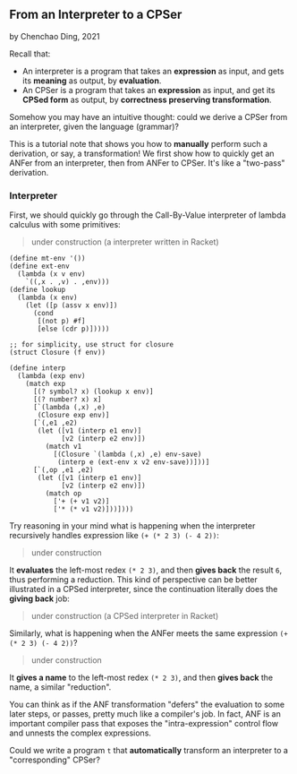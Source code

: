 ## From an Interpreter to a CPSer

by Chenchao Ding, 2021


Recall that:
- An interpreter is a program that takes an **expression** as input, and gets its **meaning** as output, by **evaluation**.
- An CPSer is a program that takes an **expression** as input, and get its **CPSed form** as output, by **correctness preserving transformation**.

Somehow you may have an intuitive thought: could we derive a CPSer from an interpreter, given the language (grammar)?

This is a tutorial note that shows you how to **manually** perform such a derivation, or say, a transformation! We first show how to quickly get an ANFer from an interpreter, then from ANFer to CPSer. It's like a "two-pass" derivation.

### Interpreter

First, we should quickly go through the Call-By-Value interpreter of lambda calculus with some primitives:

> under construction (a interpreter written in Racket)

```racket
(define mt-env '())
(define ext-env
  (lambda (x v env)
    `((,x . ,v) . ,env)))
(define lookup
  (lambda (x env)
    (let ([p (assv x env)])
      (cond
       [(not p) #f]
       [else (cdr p)]))))
       
;; for simplicity, use struct for closure      
(struct Closure (f env))

(define interp
  (lambda (exp env)
    (match exp
      [(? symbol? x) (lookup x env)]      
      [(? number? x) x]
      [`(lambda (,x) ,e)
       (Closure exp env)]
      [`(,e1 ,e2)
       (let ([v1 (interp e1 env)]
             [v2 (interp e2 env)])
         (match v1
           [(Closure `(lambda (,x) ,e) env-save)
            (interp e (ext-env x v2 env-save))]))]
      [`(,op ,e1 ,e2)
       (let ([v1 (interp e1 env)]
             [v2 (interp e2 env)])
         (match op
           ['+ (+ v1 v2)]
           ['* (* v1 v2)]))])))
```

Try reasoning in your mind what is happening when the interpreter recursively handles expression like `(+ (* 2 3) (- 4 2))`:

> under construction

It **evaluates** the left-most redex `(* 2 3)`, and then **gives back** the result `6`, thus performing a reduction.
This kind of perspective can be better illustrated in a CPSed interpreter, since the continuation literally does the **giving back** job:

> under construction (a CPSed interpreter in Racket)



Similarly, what is happening when the ANFer meets the same expression `(+ (* 2 3) (- 4 2))`?

> under construction

It **gives a name** to the left-most redex `(* 2 3)`, and then **gives back** the name, a similar "reduction".

You can think as if the ANF transformation "defers" the evaluation to some later steps, or passes, pretty much like a compiler's job.
In fact, ANF is an important compiler pass that exposes the "intra-expression" control flow and unnests the complex expressions.



Could we write a program `t` that **automatically** transform an interpreter to a "corresponding" CPSer?
